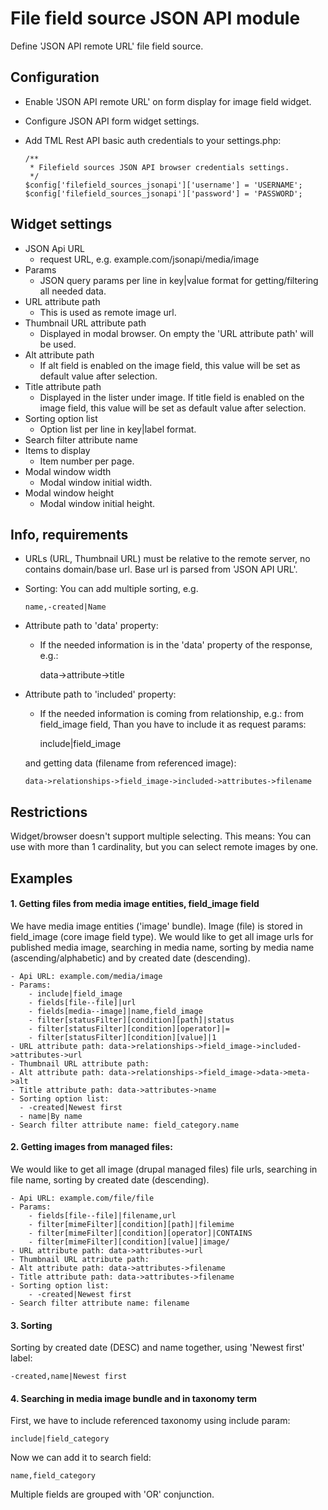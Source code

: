 # File field source JSON API module
Define 'JSON API remote URL' file field source.
  
## Configuration
- Enable 'JSON API remote URL' on form display for image field widget.
- Configure JSON API form widget settings.
- Add TML Rest API basic auth credentials to your settings.php:

      /**
       * Filefield sources JSON API browser credentials settings.
       */
      $config['filefield_sources_jsonapi']['username'] = 'USERNAME';
      $config['filefield_sources_jsonapi']['password'] = 'PASSWORD';
      
## Widget settings
- JSON Api URL
   - request URL, e.g. example.com/jsonapi/media/image
- Params
  - JSON query params per line in key|value format for getting/filtering all
  needed data.
- URL attribute path
  - This is used as remote image url.
- Thumbnail URL attribute path
  - Displayed in modal browser. On empty the 'URL attribute path' will be used.
- Alt attribute path
  - If alt field is enabled on the image field, this value will be set as
  default value after selection.
- Title attribute path
  - Displayed in the lister under image. If title field is enabled on the image
  field, this value will be set as default value after selection.
- Sorting option list
  - Option list per line in key|label format.
- Search filter attribute name
- Items to display
  - Item number per page.
- Modal window width
  - Modal window initial width.
- Modal window height
  - Modal window initial height.
  
## Info, requirements
- URLs (URL, Thumbnail URL) must be relative to the remote server, no contains
domain/base url. Base url is parsed from 'JSON API URL'.
- Sorting: You can add multiple sorting, e.g. 

      name,-created|Name

- Attribute path to 'data' property:
  - If the needed information is in the 'data' property of the response, e.g.:
  

      data->attribute->title

- Attribute path to 'included' property:
   - If the needed information is coming from relationship, e.g.: from
  field_image field, Than you have to include it as request params:
  
  
      include|field_image
   
   and getting data (filename from referenced image):
  

      data->relationships->field_image->included->attributes->filename

## Restrictions
Widget/browser doesn't support multiple selecting. This means: You can use with
more than 1 cardinality, but you can select remote images by one.

## Examples
#### 1. Getting files from media image entities, field_image field

We have media image entities ('image' bundle). Image (file) is stored in
field_image (core image field type). We would like to get all image urls for
published media image, searching in media name, sorting by media name
(ascending/alphabetic) and by created date (descending).

    - Api URL: example.com/media/image
    - Params:
        - include|field_image
        - fields[file--file]|url
        - fields[media--image]|name,field_image
        - filter[statusFilter][condition][path]|status
        - filter[statusFilter][condition][operator]|=
        - filter[statusFilter][condition][value]|1
    - URL attribute path: data->relationships->field_image->included->attributes->url
    - Thumbnail URL attribute path:
    - Alt attribute path: data->relationships->field_image->data->meta->alt
    - Title attribute path: data->attributes->name
    - Sorting option list:
      - -created|Newest first
      - name|By name
    - Search filter attribute name: field_category.name

#### 2. Getting images from managed files:

We would like to get all image (drupal managed files) file urls, searching in
file name, sorting by created date (descending).

    - Api URL: example.com/file/file
    - Params:
        - fields[file--file]|filename,url
        - filter[mimeFilter][condition][path]|filemime
        - filter[mimeFilter][condition][operator]|CONTAINS
        - filter[mimeFilter][condition][value]|image/
    - URL attribute path: data->attributes->url
    - Thumbnail URL attribute path:
    - Alt attribute path: data->attributes->filename
    - Title attribute path: data->attributes->filename
    - Sorting option list:
        - -created|Newest first
    - Search filter attribute name: filename
    
#### 3. Sorting

Sorting by created date (DESC) and name together, using 'Newest first' label:

    -created,name|Newest first
    
#### 4. Searching in media image bundle and in taxonomy term

First, we have to include referenced taxonomy using include param:

    include|field_category

Now we can add it to search field:

    name,field_category

Multiple fields are grouped with 'OR' conjunction. 

